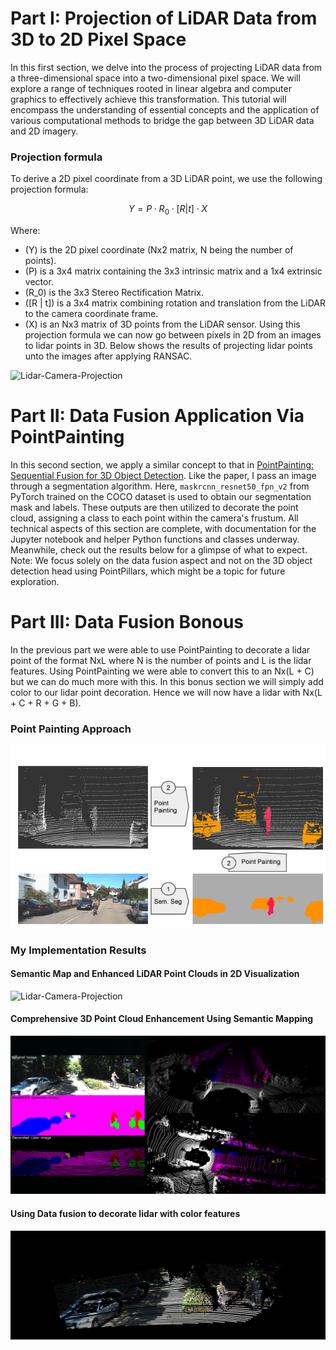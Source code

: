 # Part I: Projection of LiDAR Data from 3D to 2D Pixel Space 

In this first section, we delve into the process of projecting LiDAR data from a three-dimensional space into a two-dimensional pixel space. We will explore a range of techniques rooted in linear algebra and computer graphics to effectively achieve this transformation. This tutorial will encompass the understanding of essential concepts and the application of various computational methods to bridge the gap between 3D LiDAR data and 2D imagery.

### Projection formula

To derive a 2D pixel coordinate from a 3D LiDAR point, we use the following projection formula:

$$
Y = P \cdot R_0 \cdot [R | t] \cdot X
$$

Where:
- \(Y\) is the 2D pixel coordinate (Nx2 matrix, N being the number of points).
- \(P\) is a 3x4 matrix containing the 3x3 intrinsic matrix and a 1x4 extrinsic vector.
- \(R_0\) is the 3x3 Stereo Rectification Matrix.
- \([R | t]\) is a 3x4 matrix combining rotation and translation from the LiDAR to the camera coordinate frame.
- \(X\) is an Nx3 matrix of 3D points from the LiDAR sensor.
Using this projection formula we can now go between pixels in 2D from an images to lidar points in 3D. Below shows the results of projecting lidar points unto the images after applying RANSAC. 

<img src="lidar_projection.gif" alt="Lidar-Camera-Projection" />


# Part II: Data Fusion Application Via PointPainting

In this second section, we apply a similar concept to that in [PointPainting: Sequential Fusion for 3D Object Detection](https://arxiv.org/abs/1911.10150). Like the paper, I pass an image through a segmentation algorithm. Here, `maskrcnn_resnet50_fpn_v2` from PyTorch trained on the COCO dataset is used to obtain our segmentation mask and labels. These outputs are then utilized to decorate the point cloud, assigning a class to each point within the camera's frustum. All technical aspects of this section are complete, with documentation for the Jupyter notebook and helper Python functions and classes underway. Meanwhile, check out the results below for a glimpse of what to expect. Note: We focus solely on the data fusion aspect and not on the 3D object detection head using PointPillars, which might be a topic for future exploration.


# Part III: Data Fusion Bonous
In the previous part we were able to use PointPainting to decorate a lidar point of the format NxL where N is the number of points and L is the lidar features. Using PointPainting we were able to convert this to an Nx(L + C) but we can do much more with this. In this bonus section we will simply add color to our lidar point decoration. Hence we will now have a lidar with Nx(L + C + R + G + B).


### Point Painting Approach
![Alt text](../Doc_Images/PointPainting_Overview.png)


### My Implementation Results

#### Semantic Map and Enhanced LiDAR Point Clouds in 2D Visualization
<img src="semantic_scene_map.gif" alt="Lidar-Camera-Projection" />

#### Comprehensive 3D Point Cloud Enhancement Using Semantic Mapping
![Alt text](../Doc_Images/DATAFUSION_DOC_IMAGES/part_II_overall_stack.png)

#### Using Data fusion to decorate lidar with color features
<img src="../Doc_Images/DATAFUSION_DOC_IMAGES/part_III_color_labels.png" alt="Color Labels" />


